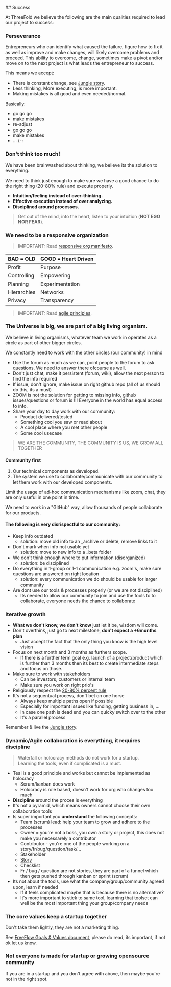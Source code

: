 ## Success

At ThreeFold we believe the following are the main qualities required to lead our project to success:

### Perseverance

Entrepreneurs who can identify what caused the failure, figure how to fix it as well as improve and make changes, will likely overcome problems and proceed. This ability to overcome, change, sometimes make a pivot and/or move on to the next project is what leads the entrepreneur to success.

This means we accept:

- There is constant change, see [Jungle story](jungle_story).
- Less thinking, More executing, is more important.
- Making mistakes is all good and even needed/normal.

Basically:

- go go go
- make mistakes
- re-adjust
- go go go
- make mistakes
- ... (-:

### Don't think too much!

We have been brainwashed about thinking, we believe its the solution to everything.

We need to think just enough to make sure we have a good chance to do the right thing (20-80% rule) and execute properly.

- **Intuition/feeling instead of over-thinking.**
- **Effective execution instead of over analyzing.**
- **Disciplined around processes.**

> Get out of the mind, into the heart, listen to your intuition (**NOT EGO NOR FEAR**).

### We need to be a responsive organization

> IMPORTANT: Read [responsive org manifesto](responsive_org_manifesto).

| BAD = OLD   | GOOD = Heart Driven |
| ----------- | ------------------- |
| Profit      | Purpose             |
| Controlling | Empowering          |
| Planning    | Experimentation     |
| Hierarchies | Networks            |
| Privacy     | Transparency        |

> IMPORTANT: Read [agile principles](agileprinciples).

### The Universe is big, we are part of a big living organism.

We believe in living organisms, whatever team we work in operates as a circle as part of other bigger circles.

We constantly need to work with the other circles (our community) in mind

- Use the forum as much as we can, point people to the forum to ask questions. We need to answer there ofcourse as well.
- Don't just chat, make it persistent (forum, wiki), allow the next person to find the info required
- If issue, don't ignore, make issue on right github repo (all of us should do this, its a must)
- ZOOM is not the solution for getting to missing info, github issues/questions or forum is !!! Everyone in the world has equal access to info.
- Share your day to day work with our community:
  - Product delivered/tested
  - Something cool you saw or read about
  - A cool place where you met other people
  - Some cool usecase

> WE ARE THE COMMUNITY, THE COMMUNITY IS US, WE GROW ALL TOGETHER

#### Community first

1. Our technical components as developed.
2. The system we use to collaborate/communicate with our community to let them work with our developed components.

Limit the usage of ad-hoc communication mechanisms like zoom, chat, they are only useful in one point in time.

We need to work in a "GitHub" way, allow thousands of people collaborate for our products.

#### The following is very disrispectful to our community:

- Keep info outdated
  - solution: move old info to an _archive or delete, remove links to it 
- Don't mark when info not usable yet
  - solution: move to new info to a _beta folder
- We don't think enough where to put information (disorganized)
  - solution: be disciplined
- Do everything in 1-group or 1-1 communication e.g. zoom's, make sure questions are answered on right location
  - solution: every communication we do should be usable for larger community
- Are dont use our tools & processes properly (or we are not disciplined)
  - Its needed to allow our community to join and use the fools to to collaborate, everyone needs the chance to collaborate


### Iterative growth

- **What we don't know, we don't know** just let it be, wisdom will come.
- Don't overthink, just go to next milestone, **don't expect a +6months plan**
  - Just accept the fact that the only thing you know is the high level vision
- Focus on next month and 3 months as furthers scope. 
  - If there is a further term goal e.g. launch of a project/product which is further than 3 months then its best to create intermediate steps and focus on those.
- Make sure to work with stakeholders 
  - Can be investors, customers or internal team
  - Make sure you work on right prio's
- Religiously respect the [20-80% percent rule](pareto)
- It's not a sequentual process, don't bet on one horse
  - Always keep multiple paths open if possible
  - Especially for important issues like funding, getting business in, ...
  - In case one path is dead end you can quicky switch over to the other
  - It's a parallel process

Remember & live the [Jungle story](jungle_story).

### Dynamic/Agile collaboration is everything, it requires discipline

> Waterfall or holocracy methods do not work for a startup.<BR>
> Learning the tools, even if complicated is a must.

- Teal is a good principle and works but cannot be implemented as holocracy
  - Scrum/kanban does work
  - Holocracy is role based, doesn't work for org who changes too much
- **Discipline** around the proces is everything
- It's not a pyramid, which means owners cannot choose their own collaboration tools
- Is super important you **understand** the following concepts:
  - Team (scrum) lead: help your team to grow and adhere to the processes
  - Owner = you're not a boss, you own a story or project, this does not make you necessarely a contributor 
  - Contributor - you're one of the people working on a story/fr/bug/question/task/...
  - Stakeholder 
  - [Story](stories)
  - Checklist 
  - Fr / bug / question are not stories, they are part of a funnel which then gets pushed through kanban or sprint (scrum)
- Its not about the tools, use what the company/group/community agreed upon, learn if needed
   - If it feels complicated maybe that is because there is no alternative?
   - It's more important to stick to same tool, learning that toolset can well be the most important thing your group/company needs
   

### The core values keep a startup together

Don't take them lightly, they are not a marketing thing.

See [FreeFlow Goals & Values document](goals_values), please do read, its important, if not ok let us know.


### Not everyone is made for startup or growing opensource community

If you are in a startup and you don't agree with above, then maybe you're not in the right spot.